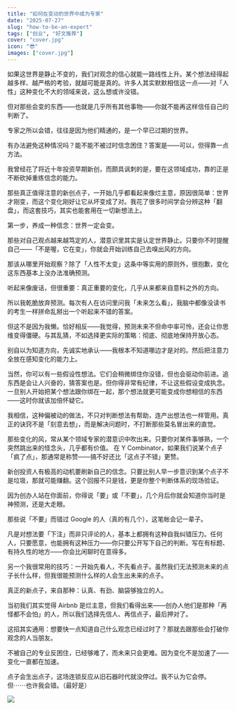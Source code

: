 ```yaml
---
title: "如何在变动的世界中成为专家"
date: "2025-07-27"
slug: "how-to-be-an-expert"
tags: ["创业", "好文推荐"]
cover: "cover.jpg"
icon: "😎"
images: ["cover.jpg"]
---
```

如果这世界是静止不变的，我们对观念的信心就能一路线性上升。某个想法经得起越多样、越严格的考验，就越可能是真的。许多人其实默默相信这一点——对「人性」这种变化不大的领域来说，这么想或许没错。



但对那些会变的东西——也就是几乎所有其他事物——你就不能再这样信任自己的判断了。



专家之所以会错，往往是因为他们精通的，是一个早已过期的世界。



有办法避免这种情况吗？能不能不被过时信念困住？答案是——可以，但得靠一点方法。



我曾经花了将近十年投资早期新创，而颇具讽刺的是，要在这领域成功，靠的正是不断砍掉重练信念的能力。



那些真正值得注意的新创点子，一开始几乎都看起来像烂主意，原因很简单：世界才刚变，而这个变化刚好让它从坏变成了对。我花了很多时间学会分辨这种「翻盘」，而这套技巧，其实也能套用在一切新想法上。



第一步，养成一种信念：世界一定会变。



那些对自己观点越来越笃定的人，潜意识里其实是认定世界静止。只要你不时提醒自己——「不是喔，它在变」，你就会开始训练自己去嗅出风的方向。



那该从哪里开始观察？除了「人性不太变」这条中等实用的原则外，很抱歉，变化这东西基本上没办法准确预测。



听起来像废话，但很重要：真正重要的变化，几乎从来都来自意料之外的方向。



所以我乾脆放弃预测。每次有人在访问里问我「未来怎么看」，我脑中都像没读书的考生一样拼命乱掰出一个听起来不错的答案。



但这不是因为我懒。恰好相反——我觉得，预测未来不但命中率可怜，还会让你思维变得僵硬。与其乱猜，不如选择更实际的策略：彻底、彻底地保持开放心态。



别自以为知道方向，先诚实地承认——我根本不知道哪边才是对的。然后把注意力全放在感知变化的能力上。



当然，你可以有一些假设性想法。它们会稍微绑住你没错，但也会驱动你前进。追东西是会让人兴奋的，猜答案也是。但你得非常有纪律，不让这些假设变成执念。
一旦别人开始把某个想法跟你绑在一起，那个想法就更可能变成你想相信的东西——这时你就该加倍怀疑它。



我相信，这种偏被动的做法，不只对判断想法有帮助，连产出想法也一样管用。真正的诀窍不是「刻意去想」，而是解决问题时，不打断那些莫名冒出来的直觉。



那些变化的风，常从某个领域专家的潜意识中吹出来。只要你对某件事够熟，一个突然跳出来的怪念头，几乎都有价值。
在 Y Combinator，如果我们说某个点子「疯了点」，那通常是称赞——搞不好还比「这点子不错」更赞。



新创投资人有极高的动机要刷新自己的信念。只要比别人早一步意识到某个点子不是垃圾，那就可能赚翻。这个回报不只是钱，更是你整个判断体系的现场验证。



因为创办人站在你面前，你得说「要」或「不要」，几个月后你就会知道你当时是神预测，还是大走眼。



那些说「不要」而错过 Google 的人（真的有几个），这笔帐会记一辈子。



凡是对想法要「下注」而非只评论的人，基本上都拥有这种自我纠错压力。任何人，只要愿意，也能拥有这种压力——你只要公开写下自己的判断。写在有标题、有持久性的地方——你会比闲聊时在意得多。



另一个我很常用的技巧：一开始先看人，不先看点子。虽然我们无法预测未来的点子长什么样，但我很能预测什么样的人会生出未来的点子。



真正的新点子，来自那种：认真、有劲、脑袋够独立的人。



当初我们其实觉得 Airbnb 是烂主意，但我们看得出来——创办人他们是那种「再怪都不会怕」的人，所以我们选择先信人、再信点子，最后押对了。



这招其实通用：想要快一点知道自己什么观念已经过时了？那就去跟那些会打破你观念的人当朋友。



不被自己的专业反困住，已经够难了，而未来只会更难。因为变化不是加速了——变化一直都在加速。



点子会生出点子，这场连锁反应从旧石器时代就没停过。我不认为它会停。
但⋯⋯也许我会错。（最好是）




![](https://prod-files-secure.s3.us-west-2.amazonaws.com/112d0858-5090-4d34-a606-b75eb8d65fd2/46476355-9cf3-4e99-9b7a-3531bc426380/1000202064.png?X-Amz-Algorithm=AWS4-HMAC-SHA256&X-Amz-Content-Sha256=UNSIGNED-PAYLOAD&X-Amz-Credential=ASIAZI2LB466ZLIZD7VX%2F20250816%2Fus-west-2%2Fs3%2Faws4_request&X-Amz-Date=20250816T104616Z&X-Amz-Expires=3600&X-Amz-Security-Token=IQoJb3JpZ2luX2VjECcaCXVzLXdlc3QtMiJHMEUCIEBykkZf%2BZ%2FGmyp5qBqLh7xTEB4z1m8NIJxQJMrOOF0aAiEA5r3GIL4G44n2YRgajshrhHzYngFmURdhsN95Tw5X%2BJMq%2FwMIcBAAGgw2Mzc0MjMxODM4MDUiDKUpYWn9jYoXxmbeHircA%2FKyOFIAAFXinDIA3aYbi01m1gIKB93EMop162lTyKUJkKrY6s%2BnVzxKDDaMAKqeJ476du%2Ftkw7vQBOcVbjonqMkaUKbOlYaeDJ%2FJWXcapADyefca4b9f%2F33sdf83alJK7IiXxqNNQeP0hIcJHFUrXyydKBbKTQsTKlgVrg3lvDsjNQVSAiW9GjHdqy3p974T2ORwAifWVWtLEwDs%2BByX0iPF02H0W1Tq8CWe4BG3e12LY%2BTtk6mkCvDR2iR2KrF1D13fznYmEaVOaYwPvC%2BFpDk8%2FC0POEq3lFCEoU67%2BbocOR8eqOkAhWyaABG60HlGiXGbEp6YxB98QoLH93b%2BGGny2lAK8QHNEBW5TRfrrwJu8EEptSjLNmc4Gk5s1TjvUkqKLjnJp9PnYeO%2FOzDo3J9N1GEDzL2uQIc7V55RfM14lBj7TThccaMObPPhJwX447ULCbmSASwlHo1wyMwbN%2B%2B5DlgsKS5phxvj1LI%2FGffCtCsTaW7ajgNLhArhelKSCzdpZ%2F0W36Tg6qMcHGNZ52%2FC%2FPW%2FzTTxZenhwuRjlP3GsUFqIVQFPZQo33y8J%2FNlwQ1rpE4bT2fy%2BgDGrtOruNf9E4Yx1d0V9wkxnonDs9tSB6alKWx0z3YyTOuMLrdgMUGOqUBYnKSlMNvzzL3an%2Bg5MLSTT8%2BZ8ioGa%2F5Pwh%2B7mW16NkELNAswZrl7w8%2F0csmvSIXxDIOnYGSEf9XAwYARn4w7IWHvahKVyoiFwQmBhn10elpNSPdCyKKipG7KX6vWFRKGAAVHEfw%2FTa8uig2xmJSPOBa1Yb%2BLCiTnd%2BALUJ%2Bj5Wc%2BaRC7T5CvDSOgqLNNjqKbEcL0oAkwA9TYNKXPlrLhOSbYpZl&X-Amz-Signature=7e92343904cb3ddc236785ab0d4845304432387e5c4abf5de1c994e3543f3042&X-Amz-SignedHeaders=host&x-amz-checksum-mode=ENABLED&x-id=GetObject)

